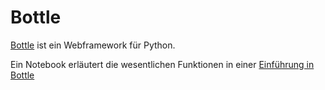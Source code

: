 # Bottle

[Bottle](https://bottlepy.org) ist ein Webframework für Python.

Ein Notebook erläutert die wesentlichen Funktionen in einer
[Einführung in Bottle](https://nbviewer.jupyter.org/github/tbs1-bo/software-101/blob/master/bottle/bottle.ipynb) 
